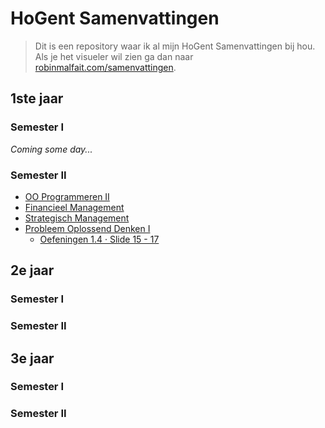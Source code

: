 # HoGent Samenvattingen

> Dit is een repository waar ik al mijn HoGent Samenvattingen bij hou. Als je het visueler wil zien ga dan naar [robinmalfait.com/samenvattingen](http://robinmalfait.com/samenvattingen).

## 1ste jaar

### Semester I

*Coming some day...*

### Semester II

* [OO Programmeren II](1ste-jaar/semester-II/OO-Progammeren-II.md)
* [Financieel Management](1ste-jaar/semester-II/Financieel-Management.md)
* [Strategisch Management](1ste-jaar/semester-II/Strategisch-Management.md)
* [Probleem Oplossend Denken I](1ste-jaar/semester-II/Probleem-Oplossend-Denken-I.md)
    * [Oefeningen 1.4 &middot; Slide 15 - 17](1ste-jaar/semester-II/Oefeningen-Probleem-Oplossend-Denken-I/1.4.oefeningen.md)


## 2e jaar

### Semester I

### Semester II

## 3e jaar

### Semester I

### Semester II
